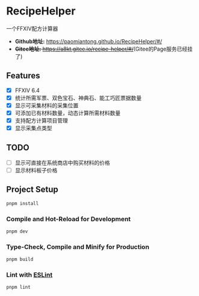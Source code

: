 # RecipeHelper

一个FFXIV配方计算器

- **Github地址:** <https://paomiantong.github.io/RecipeHelper/#/>
- ~~**Gitee地址:** <https://a8kt.gitee.io/recipe-helper/#/>~~(Gitee的Page服务已经挂了)

## Features

- [x] FFXIV 6.4
- [x] 统计所需军票、双色宝石、神典石、能工巧匠票据数量
- [x] 显示可采集材料的采集位置
- [x] 可添加已有材料数量，动态计算所需材料数量
- [x] 支持配方计算项目管理
- [x] 显示采集点类型

## TODO

- [ ] 显示可直接在系统商店中购买材料的价格
- [ ] 显示材料板子价格

## Project Setup

```sh
pnpm install
```

### Compile and Hot-Reload for Development

```sh
pnpm dev
```

### Type-Check, Compile and Minify for Production

```sh
pnpm build
```

### Lint with [ESLint](https://eslint.org/)

```sh
pnpm lint
```
